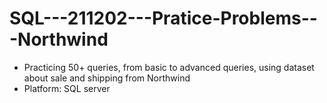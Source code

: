 # SQL---211202---Pratice-Problems---Northwind

- Practicing 50+ queries, from basic to advanced queries, using dataset about sale and shipping from Northwind  
- Platform: SQL server
